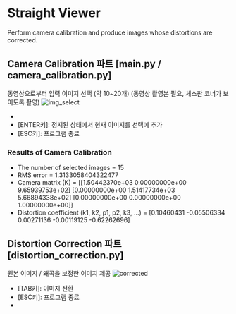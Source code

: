 # Straight Viewer
Perform camera calibration and produce images whose distortions are corrected.

## Camera Calibration 파트 [main.py / camera_calibration.py]
동영상으로부터 입력 이미지 선택 (약 10~20개)
(동영상 촬영본 필요, 체스판 코너가 보이도록 촬영)
![img_select](https://github.com/illboi1/straight-viewer/assets/88954347/3dada07d-edca-49ab-82b1-628ea999443e)

* [스페이스키]: 정지/재개
* [ENTER키]: 정지된 상태에서 현재 이미지를 선택에 추가
* [ESC키]: 프로그램 종료

### Results of Camera Calibration
* The number of selected images = 15
* RMS error = 1.3133058404322477
* Camera matrix (K) = 
[[1.50442370e+03 0.00000000e+00 9.65939753e+02]
 [0.00000000e+00 1.51417734e+03 5.66894338e+02]
 [0.00000000e+00 0.00000000e+00 1.00000000e+00]]
* Distortion coefficient (k1, k2, p1, p2, k3, ...) = [0.10460431 -0.05506334  0.00271136 -0.00119125 -0.62262696]

## Distortion Correction 파트 [distortion_correction.py]
원본 이미지 / 왜곡을 보정한 이미지 제공
![corrected](https://github.com/illboi1/straight-viewer/assets/88954347/153084af-a370-4651-84e4-7c8637aede3d)

* [TAB키]: 이미지 전환
* [ESC키]: 프로그램 종료
* [스페이스키]: 정지/재개
